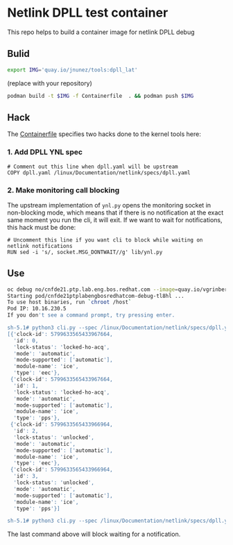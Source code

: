 # Netlink DPLL test container #

This repo helps to build a container image for netlink DPLL debug

## Bulid ##

```bash
export IMG='quay.io/jnunez/tools:dpll_lat'
```
(replace with your repository)

```bash
podman build -t $IMG -f Containerfile  . && podman push $IMG
```

## Hack ##
The [Containerfile](Containerfile) specifies two hacks done to the kernel tools here:

### 1. Add DPLL YNL spec

```
# Comment out this line when dpll.yaml will be upstream
COPY dpll.yaml /linux/Documentation/netlink/specs/dpll.yaml
```

### 2. Make monitoring call blocking

The upstream implementation of `ynl.py` opens the monitoring socket in non-blocking mode, which means that if there is no notification at the exact same moment you run the cli, it will exit.
If we want to wait for notifications, this hack must be done:

```
# Uncomment this line if you want cli to block while waiting on netlink notifications
RUN sed -i 's/, socket.MSG_DONTWAIT//g' lib/ynl.py 
```

## Use ##

```bash
oc debug no/cnfde21.ptp.lab.eng.bos.redhat.com --image=quay.io/vgrinber/tools@sha256:d953aeefb3cc23ffceddce168f754b251f98b2553b1e3fc85c6f3fa57b480951
Starting pod/cnfde21ptplabengbosredhatcom-debug-tl8hl ...
To use host binaries, run `chroot /host`
Pod IP: 10.16.230.5
If you don't see a command prompt, try pressing enter.

sh-5.1# python3 cli.py --spec /linux/Documentation/netlink/specs/dpll.yaml --dump device-get
[{'clock-id': 5799633565433967664,
  'id': 0,
  'lock-status': 'locked-ho-acq',
  'mode': 'automatic',
  'mode-supported': ['automatic'],
  'module-name': 'ice',
  'type': 'eec'},
 {'clock-id': 5799633565433967664,
  'id': 1,
  'lock-status': 'locked-ho-acq',
  'mode': 'automatic',
  'mode-supported': ['automatic'],
  'module-name': 'ice',
  'type': 'pps'},
 {'clock-id': 5799633565433966964,
  'id': 2,
  'lock-status': 'unlocked',
  'mode': 'automatic',
  'mode-supported': ['automatic'],
  'module-name': 'ice',
  'type': 'eec'},
 {'clock-id': 5799633565433966964,
  'id': 3,
  'lock-status': 'unlocked',
  'mode': 'automatic',
  'mode-supported': ['automatic'],
  'module-name': 'ice',
  'type': 'pps'}]

sh-5.1# python3 cli.py --spec /linux/Documentation/netlink/specs/dpll.yaml --subscribe monitor

```
The last command above will block waiting for a notification.
